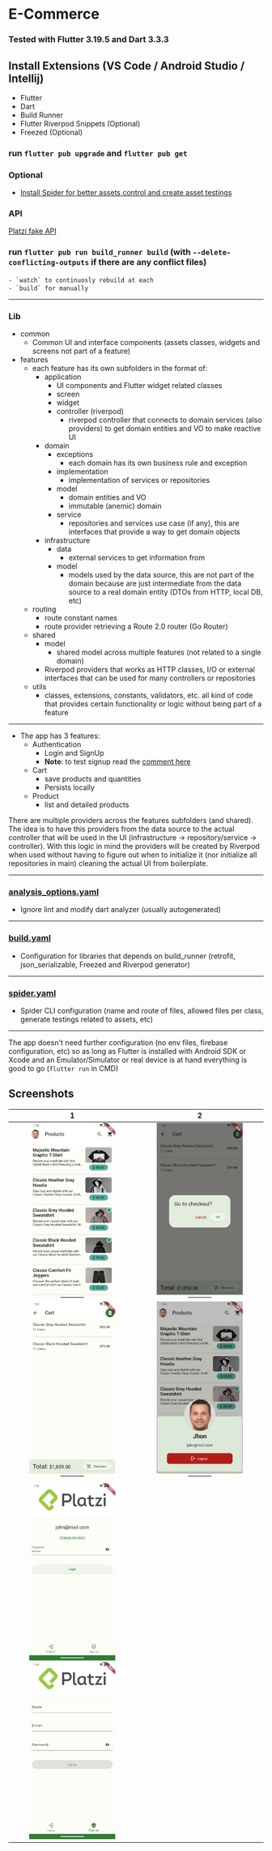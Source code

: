 # E-Commerce
### Tested with Flutter 3.19.5 and Dart 3.3.3

## Install Extensions (VS Code / Android Studio / Intellij)
- Flutter
- Dart
- Build Runner
- Flutter Riverpod Snippets (Optional)
- Freezed (Optional)

### run `flutter pub upgrade` and `flutter pub get`

### Optional
- [Install Spider for better assets control and create asset testings](https://github.com/BirjuVachhani/spider)

### API
[Platzi fake API](https://fakeapi.platzi.com/en/rest)

### run `flutter pub run build_runner build` (with `--delete-conflicting-outputs` if there are any conflict files)
    - `watch` to continuosly rebuild at each
    - `build` for manually
---
### Lib
- common
    - Common UI and interface components (assets classes, widgets and screens not part of a feature)
- features
    - each feature has its own subfolders in the format of:
        - application
            - UI components and Flutter widget related classes
            - screen
            - widget
            - controller (riverpod)
                - riverpod controller that connects to domain services (also providers) to get domain entities and VO to make reactive UI 
        - domain
            - exceptions
                - each domain has its own business rule and exception
            - implementation
                - implementation of services or repositories
            - model
                - domain entities and VO
                - immutable (anemic) domain
            - service
                - repositories and services use case (if any), this are interfaces that provide a way to get domain objects
        - infrastructure
            - data
                - external services to get information from
            - model
                - models used by the data source, this are not part of the domain because are just intermediate from the data source to a real domain entity (DTOs from HTTP, local DB, etc)
    - routing
        - route constant names
        - route provider retrieving a Route 2.0 router (Go Router)
    - shared
        - model
            - shared model across multiple features (not related to a single domain)
        - Riverpod providers that works as HTTP classes, I/O or external interfaces that can be used for many controllers or repositories
    - utils
        - classes, extensions, constants, validators, etc. all kind of code that provides certain functionality or logic without being part of a feature

---
- The app has 3 features:
    - Authentication
        - Login and SignUp
        - **Note**: to test signup read the [comment here](lib/features/authentication/domain/implementation/user_repository.dart)
    - Cart
        - save products and quantities
        - Persists locally
    - Product
        - list and detailed products

There are multiple providers across the features subfolders (and shared). The idea is to have this providers from the data source to the actual controller that will be used in the UI (infrastructure -> repository/service -> controller). With this logic in mind the providers will be created by Riverpod when used without having to figure out when to initialize it (nor initialize all repositories in main) cleaning the actual UI from boilerplate.

---
### [analysis_options.yaml](analysis_options.yaml)
- Ignore lint and modify dart analyzer (usually autogenerated)
---
### [build.yaml](build.yaml)
- Configuration for libraries that depends on build_runner (retrofit, json_serializable, Freezed and Riverpod generator)
---
### [spider.yaml](spider.yaml)
- Spider CLI configuration (name and route of files, allowed files per class, generate testings related to assets, etc)
---
The app doesn't need further configuration (no env files, firebase configuration, etc) so as long as Flutter is installed with Android SDK or Xcode and an Emulator/Simulator or real device is at hand everything is good to go (`flutter run` in CMD)


## Screenshots

1                      |             2
:-------------------------:|:-------------------------:
<img src="screenshots/Screenshot_1713247738.png" height="350"> <img src="screenshots/Screenshot_1713247742.png" height="350"> | <img src="screenshots/Screenshot_1713247748.png" height="350"> <img src="screenshots/Screenshot_1713247751.png" height="350">
<img src="screenshots/Screenshot_1713247754.png" height="350"> <img src="screenshots/Screenshot_1713247756.png" height="350"> | 